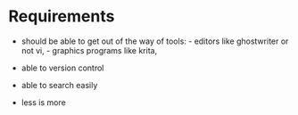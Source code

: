
# Requirements
- should be able to get out of the way of tools:
      - editors like ghostwriter or not vi,
      - graphics programs like krita,
  
- able to version control
- able to search easily
- less is more